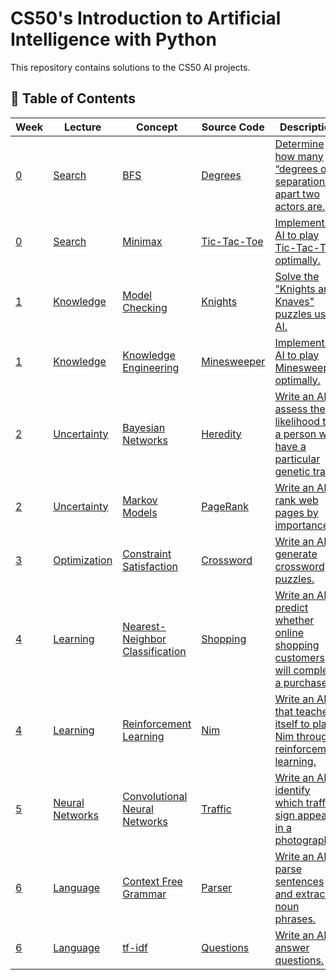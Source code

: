 # CS50's Introduction to Artificial Intelligence with Python

This repository contains solutions to the CS50 AI projects. 

## 📖 Table of Contents

| Week                                           | Lecture                                         | Concept                                                                                                      | Source Code                                    | Description                                                                                                                                       |
| ---------------------------------------------- | ----------------------------------------------- | ------------------------------------------------------------------------------------------------------------ | ---------------------------------------------- | ------------------------------------------------------------------------------------------------------------------------------------------------- |
| [0](https://cs50.harvard.edu/ai/2020/weeks/0/) | [Search](https://youtu.be/WbzNRTTrX0g)          | [BFS](https://cs50.harvard.edu/ai/2020/notes/0/#breadth-first-search)                                        | [Degrees](lec0/degrees/degrees.py)             | [Determine how many “degrees of separation” apart two actors are.](https://cs50.harvard.edu/ai/2020/projects/0/degrees/)                          |
| [0](https://cs50.harvard.edu/ai/2020/weeks/0/) | [Search](https://youtu.be/WbzNRTTrX0g)          | [Minimax](https://cs50.harvard.edu/ai/2020/notes/0/#minimax)                                                 | [Tic-Tac-Toe](lec0/tictactoe/tictactoe.py)     | [Implement an AI to play Tic-Tac-Toe optimally.](https://cs50.harvard.edu/ai/2020/projects/0/tictactoe/)                                          |
| [1](https://cs50.harvard.edu/ai/2020/weeks/1/) | [Knowledge](https://youtu.be/HWQLez87vqM)       | [Model Checking](https://cs50.harvard.edu/ai/2020/notes/1/#inference)                                        | [Knights](lec1/knights/puzzle.py)              | [Solve the "Knights and Knaves" puzzles using AI.](https://cs50.harvard.edu/ai/2020/projects/1/knights/)                                          |
| [1](https://cs50.harvard.edu/ai/2020/weeks/1/) | [Knowledge](https://youtu.be/HWQLez87vqM)       | [Knowledge Engineering](https://cs50.harvard.edu/ai/2020/notes/1/#knowledge-engineering)                     | [Minesweeper](lec1/minesweeper/minesweeper.py) | [Implement an AI to play Minesweeper optimally.](https://cs50.harvard.edu/ai/2020/projects/1/minesweeper/)                                        |
| [2](https://cs50.harvard.edu/ai/2020/weeks/2/) | [Uncertainty](https://youtu.be/D8RRq3TbtHU)     | [Bayesian Networks](https://cs50.harvard.edu/ai/2020/notes/2/#bayesian-networks)                             | [Heredity](lec2/heredity/heredity.py)          | [Write an AI to assess the likelihood that a person will have a particular genetic trait.](https://cs50.harvard.edu/ai/2020/projects/2/heredity/) |
| [2](https://cs50.harvard.edu/ai/2020/weeks/2/) | [Uncertainty](https://youtu.be/D8RRq3TbtHU)     | [Markov Models](https://cs50.harvard.edu/ai/2020/notes/2/#markov-models)                                     | [PageRank](lec2/pagerank/pagerank.py)          | [Write an AI to rank web pages by importance.](https://cs50.harvard.edu/ai/2020/projects/2/pagerank/)                                             |
| [3](https://cs50.harvard.edu/ai/2020/weeks/3/) | [Optimization](https://youtu.be/qK46ET1xk2A)    | [Constraint Satisfaction](https://cs50.harvard.edu/ai/2020/notes/3/#constraint-satisfaction)                 | [Crossword](lec3/crossword/generate.py)        | [Write an AI to generate crossword puzzles.](https://cs50.harvard.edu/ai/2020/projects/3/crossword/)                                              |
| [4](https://cs50.harvard.edu/ai/2020/weeks/4/) | [Learning](https://youtu.be/-g0iJjnO2_w)        | [Nearest-Neighbor Classification](https://cs50.harvard.edu/ai/2020/notes/4/#nearest-neighbor-classification) | [Shopping](lec4/shopping/shopping.py)          | [Write an AI to predict whether online shopping customers will complete a purchase.](https://cs50.harvard.edu/ai/2020/projects/4/shopping/)       |
| [4](https://cs50.harvard.edu/ai/2020/weeks/4/) | [Learning](https://youtu.be/-g0iJjnO2_w)        | [Reinforcement Learning](https://cs50.harvard.edu/ai/2020/notes/4/#reinforcement-learning)                   | [Nim](lec4/nim/nim.py)                         | [Write an AI that teaches itself to play Nim through reinforcement learning.](https://cs50.harvard.edu/ai/2020/projects/4/nim/)                   |
| [5](https://cs50.harvard.edu/ai/2020/weeks/5/) | [Neural Networks](https://youtu.be/J1QD9hLDEDY) | [Convolutional Neural Networks](https://cs50.harvard.edu/ai/2020/notes/5/#convolutional-neural-networks)     | [Traffic](lec5/traffic/traffic.py)             | [Write an AI to identify which traffic sign appears in a photograph.](https://cs50.harvard.edu/ai/2020/projects/5/traffic/)                       |
| [6](https://cs50.harvard.edu/ai/2020/weeks/6/) | [Language](https://youtu.be/55tRetTTrdQ)        | [Context Free Grammar](https://cs50.harvard.edu/ai/2020/notes/6/#context-free-grammar)                       | [Parser](lec6/parser/parser.py)                | [Write an AI to parse sentences and extract noun phrases.](https://cs50.harvard.edu/ai/2020/projects/6/parser/)                                   |
| [6](https://cs50.harvard.edu/ai/2020/weeks/6/) | [Language](https://youtu.be/55tRetTTrdQ)        | [tf-idf](https://cs50.harvard.edu/ai/2020/notes/6/#tf-idf)                                                   | [Questions](lec6/questions/questions.py)       | [Write an AI to answer questions.](https://cs50.harvard.edu/ai/2020/projects/6/questions/)                                                        |